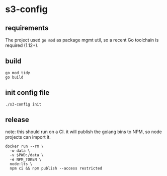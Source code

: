 # s3-config

## requirements

The project used `go mod` as package mgmt util, so a recent Go toolchain is required (1.12+).

## build

```
go mod tidy
go build
```

## init config file

```
./s3-config init
```

## release

note: this should run on a CI. it will publish the golang bins to NPM, so node projects can import it.

```
docker run --rm \
  -w data \
  -v $PWD:/data \
  -e NPM_TOKEN \
  node:lts \
  npm ci && npm publish --access restricted
```
